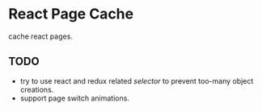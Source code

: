# React Page Cache
cache react pages.

## TODO
- try to use react and redux related *selector* to prevent too-many object creations.
- support page switch animations.